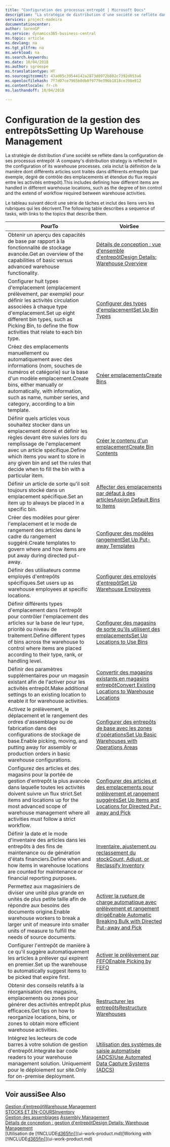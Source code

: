 ```yaml
---
title: "Configuration des processus entrepôt | Microsoft Docs"
description: "La stratégie de distribution d'une société se reflète dans la configuration de ses processus entrepôt : cela inclut la définition de la manière dont différents articles sont traités dans différents entrepôts (par exemple, degré de contrôle des emplacements et étendue du flux requis entre les activités entrepôt)."
services: project-madeira
documentationcenter: 
author: SorenGP
ms.service: dynamics365-business-central
ms.topic: article
ms.devlang: na
ms.tgt_pltfrm: na
ms.workload: na
ms.search.keywords: 
ms.date: 10/04/2018
ms.author: sgroespe
ms.translationtype: HT
ms.sourcegitcommit: 43ad05c39544142a2873d0972b802c7392d853a6
ms.openlocfilehash: 7f7d07ce7965b0db0f9779e396b1818ce398e812
ms.contentlocale: fr-ch
ms.lasthandoff: 10/04/2018

---
```

# <a name="setting-up-warehouse-management"></a><span data-ttu-id="aeef1-104">Configuration de la gestion des entrepôts</span><span class="sxs-lookup"><span data-stu-id="aeef1-104">Setting Up Warehouse Management</span></span>
<span data-ttu-id="aeef1-105">La stratégie de distribution d'une société se reflète dans la configuration de ses processus entrepôt :</span><span class="sxs-lookup"><span data-stu-id="aeef1-105">A company's distribution strategy is reflected in the configuration of its warehouse processes.</span></span> <span data-ttu-id="aeef1-106">cela inclut la définition de la manière dont différents articles sont traités dans différents entrepôts (par exemple, degré de contrôle des emplacements et étendue du flux requis entre les activités entrepôt).</span><span class="sxs-lookup"><span data-stu-id="aeef1-106">This includes defining how different items are handled in different warehouse locations, such as the degree of bin control and the extend of workflow required between warehouse activities.</span></span>  

 <span data-ttu-id="aeef1-107">Le tableau suivant décrit une série de tâches et inclut des liens vers les rubriques qui les décrivent.</span><span class="sxs-lookup"><span data-stu-id="aeef1-107">The following table describes a sequence of tasks, with links to the topics that describe them.</span></span>   

|<span data-ttu-id="aeef1-108">**Pour**</span><span class="sxs-lookup"><span data-stu-id="aeef1-108">**To**</span></span>|<span data-ttu-id="aeef1-109">**Voir**</span><span class="sxs-lookup"><span data-stu-id="aeef1-109">**See**</span></span>|  
|------------|-------------|  
|<span data-ttu-id="aeef1-110">Obtenir un aperçu des capacités de base par rapport à la fonctionnalité de stockage avancée.</span><span class="sxs-lookup"><span data-stu-id="aeef1-110">Get an overview of the capabilities of basic versus advanced warehouse functionality.</span></span>|[<span data-ttu-id="aeef1-111">Détails de conception : vue d'ensemble d'entrepôt</span><span class="sxs-lookup"><span data-stu-id="aeef1-111">Design Details: Warehouse Overview</span></span>](design-details-warehouse-overview.md)|  
|<span data-ttu-id="aeef1-112">Configurer huit types d'emplacement (emplacement prélèvement, par exemple) pour définir les activités circulation associées à chaque type d'emplacement.</span><span class="sxs-lookup"><span data-stu-id="aeef1-112">Set up eight different bin types, such as Picking Bin, to define the flow activities that relate to each bin type.</span></span>|[<span data-ttu-id="aeef1-113">Configurer des types d'emplacement</span><span class="sxs-lookup"><span data-stu-id="aeef1-113">Set Up Bin Types</span></span>](warehouse-how-to-set-up-bin-types.md)|  
|<span data-ttu-id="aeef1-114">Créez des emplacements manuellement ou automatiquement avec des informations (nom, souches de numéros et catégorie) sur la base d'un modèle emplacement.</span><span class="sxs-lookup"><span data-stu-id="aeef1-114">Create bins, either manually or automatically, with information, such as name, number series, and category, according to a bin template.</span></span>|[<span data-ttu-id="aeef1-115">Créer emplacements</span><span class="sxs-lookup"><span data-stu-id="aeef1-115">Create Bins</span></span>](warehouse-how-to-create-individual-bins.md)|  
|<span data-ttu-id="aeef1-116">Définir quels articles vous souhaitez stocker dans un emplacement donné et définir les règles devant être suivies lors du remplissage de l'emplacement avec un article spécifique.</span><span class="sxs-lookup"><span data-stu-id="aeef1-116">Define which items you want to store in any given bin and set the rules that decide when to fill the bin with a particular item.</span></span>|[<span data-ttu-id="aeef1-117">Créer le contenu d'un emplacement</span><span class="sxs-lookup"><span data-stu-id="aeef1-117">Create Bin Contents</span></span>](warehouse-how-to-set-up-bin-contents.md)|  
|<span data-ttu-id="aeef1-118">Définir un article de sorte qu'il soit toujours stocké dans un emplacement spécifique.</span><span class="sxs-lookup"><span data-stu-id="aeef1-118">Set an item up to always be placed in a specific bin.</span></span>|[<span data-ttu-id="aeef1-119">Affecter des emplacements par défaut à des articles</span><span class="sxs-lookup"><span data-stu-id="aeef1-119">Assign Default Bins to Items</span></span>](warehouse-how-to-assign-default-bins-to-items.md)|
|<span data-ttu-id="aeef1-120">Créer des modèles pour gérer l'emplacement et le mode de rangement des articles dans le cadre du rangement suggéré.</span><span class="sxs-lookup"><span data-stu-id="aeef1-120">Create templates to govern where and how items are put away during directed put-away.</span></span>|[<span data-ttu-id="aeef1-121">Configurer des modèles rangement</span><span class="sxs-lookup"><span data-stu-id="aeef1-121">Set Up Put-away Templates</span></span>](warehouse-how-to-set-up-put-away-templates.md)|
|<span data-ttu-id="aeef1-122">Définir des utilisateurs comme employés d'entrepôts spécifiques.</span><span class="sxs-lookup"><span data-stu-id="aeef1-122">Set users up as warehouse employees at specific locations.</span></span>|[<span data-ttu-id="aeef1-123">Configurer des employés d'entrepôt</span><span class="sxs-lookup"><span data-stu-id="aeef1-123">Set Up Warehouse Employees</span></span>](warehouse-how-to-set-up-warehouse-employees.md)|
|<span data-ttu-id="aeef1-124">Définir différents types d'emplacement dans l'entrepôt pour contrôler l'emplacement des articles sur la base de leur type, priorité ou niveau de traitement.</span><span class="sxs-lookup"><span data-stu-id="aeef1-124">Define different types of bins across the warehouse to control where items are placed according to their type, rank, or handling level.</span></span>|[<span data-ttu-id="aeef1-125">Configurer des magasins de sorte qu'ils utilisent des emplacements</span><span class="sxs-lookup"><span data-stu-id="aeef1-125">Set Up Locations to Use Bins</span></span>](warehouse-how-to-set-up-locations-to-use-bins.md)|
|<span data-ttu-id="aeef1-126">Définir des paramètres supplémentaires pour un magasin existant afin de l'activer pour les activités entrepôt.</span><span class="sxs-lookup"><span data-stu-id="aeef1-126">Make additional settings to an existing location to enable it for warehouse activities.</span></span>|[<span data-ttu-id="aeef1-127">Convertir des magasins existants en magasins entrepôt</span><span class="sxs-lookup"><span data-stu-id="aeef1-127">Convert Existing Locations to Warehouse Locations</span></span>](warehouse-how-to-convert-existing-locations-to-warehouse-locations.md)|
|<span data-ttu-id="aeef1-128">Activez le prélèvement, le déplacement et le rangement des ordres d'assemblage ou de fabrication dans des configurations de stockage de base.</span><span class="sxs-lookup"><span data-stu-id="aeef1-128">Enable picking, moving, and putting away for assembly or production orders in basic warehouse configurations.</span></span>|[<span data-ttu-id="aeef1-129">Configurer des entrepôts de base avec les zones d'opérations</span><span class="sxs-lookup"><span data-stu-id="aeef1-129">Set Up Basic Warehouses with Operations Areas</span></span>](warehouse-how-to-set-up-basic-warehouses-with-operations-areas.md)|  
|<span data-ttu-id="aeef1-130">Configurez des articles et des magasins pour la portée de gestion d'entrepôt la plus avancée dans laquelle toutes les activités doivent suivre un flux strict.</span><span class="sxs-lookup"><span data-stu-id="aeef1-130">Set items and locations up for the most advanced scope of warehouse management where all activities must follow a strict workflow.</span></span>|[<span data-ttu-id="aeef1-131">Configurer des articles et des emplacements pour prélèvement et rangement suggérés</span><span class="sxs-lookup"><span data-stu-id="aeef1-131">Set Up Items and Locations for Directed Put-away and Pick</span></span>](warehouse-how-to-set-up-items-for-directed-put-away-and-pick.md)|  
|<span data-ttu-id="aeef1-132">Définir la date et le mode d'inventaire des articles dans les entrepôts à des fins de maintenance ou de génération d'états financiers.</span><span class="sxs-lookup"><span data-stu-id="aeef1-132">Define when and how items in warehouse locations are counted for maintenance or financial reporting purposes.</span></span>|[<span data-ttu-id="aeef1-133">Inventaire, ajustement ou reclassement du stock</span><span class="sxs-lookup"><span data-stu-id="aeef1-133">Count, Adjust, or Reclassify Inventory</span></span>](inventory-how-count-adjust-reclassify.md)|
|<span data-ttu-id="aeef1-134">Permettez aux magasiniers de diviser une unité plus grande en unités de plus petite taille afin de répondre aux besoins des documents origine.</span><span class="sxs-lookup"><span data-stu-id="aeef1-134">Enable warehouse workers to break a larger unit of measure into smaller units of measure to fulfill the needs of source documents.</span></span>|[<span data-ttu-id="aeef1-135">Activer la rupture de charge automatique avec prélèvement et rangement dirigé</span><span class="sxs-lookup"><span data-stu-id="aeef1-135">Enable Automatic Breaking Bulk with Directed Put-away and Pick</span></span>](warehouse-enable-automatic-breaking-bulk-with-directed-put-away-and-pick.md)|  
|<span data-ttu-id="aeef1-136">Configurer l'entrepôt de manière à ce qu'il suggère automatiquement les articles à prélever qui expirent en premier.</span><span class="sxs-lookup"><span data-stu-id="aeef1-136">Set up the warehouse to automatically suggest items to be picked that expire first.</span></span>|[<span data-ttu-id="aeef1-137">Activer le prélèvement par FEFO</span><span class="sxs-lookup"><span data-stu-id="aeef1-137">Enable Picking by FEFO</span></span>](warehouse-picking-by-fefo.md)|
|<span data-ttu-id="aeef1-138">Obtenir des conseils relatifs à la réorganisation des magasins, emplacements ou zones pour générer des activités entrepôt plus efficaces.</span><span class="sxs-lookup"><span data-stu-id="aeef1-138">Get tips on how to reorganize locations, bins, or zones to obtain more efficient warehouse activities.</span></span>|[<span data-ttu-id="aeef1-139">Restructurer les entrepôts</span><span class="sxs-lookup"><span data-stu-id="aeef1-139">Restructure Warehouses</span></span>](warehouse-how-to-restructure-warehouses.md)|
|<span data-ttu-id="aeef1-140">Intégrez les lecteurs de code barres à votre solution de gestion d'entrepôt.</span><span class="sxs-lookup"><span data-stu-id="aeef1-140">Integrate bar code readers to your warehouse management solution.</span></span> <span data-ttu-id="aeef1-141">Uniquement pour le déploiement sur site.</span><span class="sxs-lookup"><span data-stu-id="aeef1-141">Only for on-premise deployment.</span></span>|[<span data-ttu-id="aeef1-142">Utilisation des systèmes de saisie automatisée (ADCS)</span><span class="sxs-lookup"><span data-stu-id="aeef1-142">Use Automated Data Capture Systems (ADCS)</span></span>](warehouse-use-automated-data-capture-systems-adcs.md)|

## <a name="see-also"></a><span data-ttu-id="aeef1-143">Voir aussi</span><span class="sxs-lookup"><span data-stu-id="aeef1-143">See Also</span></span>  
[<span data-ttu-id="aeef1-144">Gestion d’entrepôt</span><span class="sxs-lookup"><span data-stu-id="aeef1-144">Warehouse Management</span></span>](warehouse-manage-warehouse.md)  
[<span data-ttu-id="aeef1-145">STOCKS ET EN-COURS</span><span class="sxs-lookup"><span data-stu-id="aeef1-145">Inventory</span></span>](inventory-manage-inventory.md)  
<span data-ttu-id="aeef1-146">[Gestion des assemblages](assembly-assemble-items.md)  </span><span class="sxs-lookup"><span data-stu-id="aeef1-146">[Assembly Management](assembly-assemble-items.md)  </span></span>  
[<span data-ttu-id="aeef1-147">Détails de conception : gestion d'entrepôt</span><span class="sxs-lookup"><span data-stu-id="aeef1-147">Design Details: Warehouse Management</span></span>](design-details-warehouse-management.md)  
<span data-ttu-id="aeef1-148">[Utilisation de [!INCLUDE[d365fin](includes/d365fin_md.md)]](ui-work-product.md)</span><span class="sxs-lookup"><span data-stu-id="aeef1-148">[Working with [!INCLUDE[d365fin](includes/d365fin_md.md)]](ui-work-product.md)</span></span>

